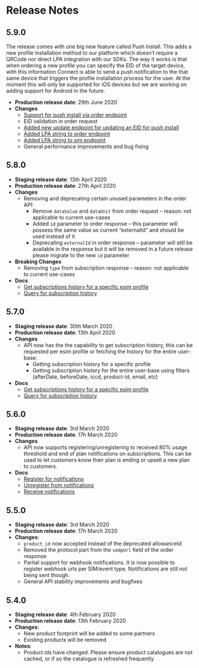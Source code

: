 # Release Notes


## 5.9.0

The release comes with one big new feature called Push Install. This adds a new profile installation method to our platform which doesn’t require a QRCode nor direct LPA integration with our SDKs. The way it works is that when ordering a new profile you can specify the EID of the target device, with this information Connect is able to send a push notification to the that same device that triggers the profile installation process for the user. At the moment this will only be supported for iOS devices but we are working on adding support for Android in the future. 

- **Production release date**: 29th June 2020
- **Changes**
  - [Support for push install via order endpoint](#https://truphone.github.io/connect-api-docs/recipes/new-esim.html#push-install-ios-only)
  - EID validation in order request
  - [Added new update endpoint for updating an EID for push install](#https://truphone.github.io/connect-api-docs/reference/sims.html#update-eid)
  - [Added LPA string to order endpoint](#https://truphone.github.io/connect-api-docs/reference/orders.html#properties)
  - [Added LPA string to sim endpoint](#https://truphone.github.io/connect-api-docs/reference/sims.html#properties)
  - General performance improvements and bug fixing 


## 5.8.0

- **Staging release date**: 13th April 2020
- **Production release date**: 27th April 2020
- **Changes**
  - Removing and deprecating certain unused parameters in the order API:
    - Remove `dataValue` and `dataUnit` from order request – reason: not applicable to current use-cases
    - Added `id` parameter to order response – this parameter will possess the same value as current “externalId” and should be used instead of it
    - Deprecating `externalId` in order response – parameter will still be available in the response but it will be removed in a future release please migrate to the new `id` parameter
- **Breaking Changes**
    - Removing `type` from subscription response – reason: not applicable to current use-cases
- **Docs**
    - [Get subscriptions history for a specific esim profile](#https://truphone.github.io/connect-api-docs/reference/subscriptions.html#get-sim-subscriptions)
    - [Query for subscription history](#https://truphone.github.io/connect-api-docs/reference/subscriptions.html#get-sim-subscriptions-by-filtering)


## 5.7.0

- **Staging release date**: 30th March 2020
- **Production release date**: 13th April 2020
- **Changes**
  - API now has the the capability to get subscription history, this can be requested per esim profile or fetching the history for the entire user-base:
    - Getting subscription history for a specific profile 
    - Getting subscription history for the entire user-base using filters (afterDate, beforeDate, iccd, product-id, email, etc)
- **Docs**
    - [Get subscriptions history for a specific esim profile](#https://truphone.github.io/connect-api-docs/reference/subscriptions.html#get-sim-subscriptions)
    - [Query for subscription history](#https://truphone.github.io/connect-api-docs/reference/subscriptions.html#get-sim-subscriptions-by-filtering)


## 5.6.0

- **Staging release date**: 3rd March 2020
- **Production release date**: 17h March 2020
- **Changes**
  - API now supports registering/unregistering to received 80% usage threshold and end of plan notifications on subscriptions. This can be used to let customers know their plan is ending or upsell a new plan to customers.
- **Docs**
    - [Register for notifications](#https://truphone.github.io/connect-api-docs/reference/sims.html#register-for-notifications)
    - [Unregister from notifications](#https://truphone.github.io/connect-api-docs/reference/sims.html#unregister-from-notifications)
    - [Receive notifications](#https://truphone.github.io/connect-api-docs/reference/notifications.html)


## 5.5.0

- **Staging release date**: 3rd March 2020
- **Production release date**: 17h March 2020
- **Changes**:
  - `product_id` now accepted instead of the deprecated allowanceId
  - Removed the protocol part from the `smdpUrl` field of the order response
  - Partial support for webhook notifications. It is now possible to register webhook urls per SIM/event type. Notifications are still not being sent though.
  - General API stability improvements and bugfixes 


## 5.4.0

- **Staging release date**: 4th February 2020
- **Production release date**: 13th February 2020
- **Changes**:
  - New product footprint will be added to some partners
  - Existing products will be removed
- **Notes**:
  - Product ids have changed. Please ensure product catalogues are not cached, or if so the catalogue is refreshed frequently